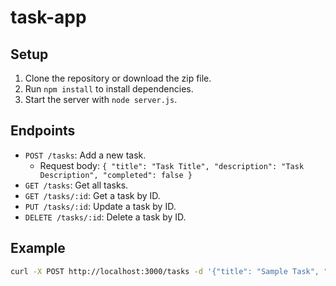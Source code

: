 # task-app
## Setup
1. Clone the repository or download the zip file.
2. Run `npm install` to install dependencies.
3. Start the server with `node server.js`.

## Endpoints
- `POST /tasks`: Add a new task.
  - Request body: `{ "title": "Task Title", "description": "Task Description", "completed": false }`
- `GET /tasks`: Get all tasks.
- `GET /tasks/:id`: Get a task by ID.
- `PUT /tasks/:id`: Update a task by ID.
- `DELETE /tasks/:id`: Delete a task by ID.

## Example
```bash
curl -X POST http://localhost:3000/tasks -d '{"title": "Sample Task", "description": "This is a task", "completed": false}' -H "Content-Type: application/json"

